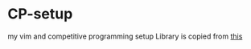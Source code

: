 # CP-setup
my vim and competitive programming setup
Library is copied from [this](https://github.com/cp-sapienza)

